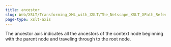 ```yaml
---
title: ancestor
slug: Web/XSLT/Transforming_XML_with_XSLT/The_Netscape_XSLT_XPath_Reference/Axes/ancestor
page-type: xslt-axis
---
```




The ancestor axis indicates all the ancestors of the context node beginning with the parent node and traveling through to the root node.
